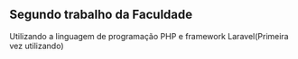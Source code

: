 ## Segundo trabalho da Faculdade

Utilizando a linguagem de programação PHP e framework Laravel(Primeira vez utilizando)
